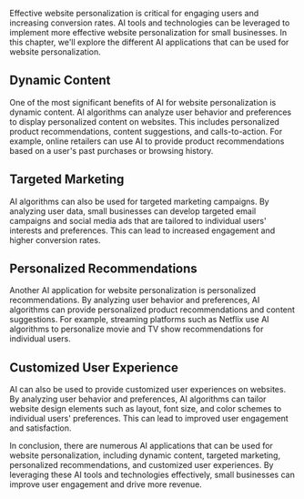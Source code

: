 

Effective website personalization is critical for engaging users and increasing conversion rates. AI tools and technologies can be leveraged to implement more effective website personalization for small businesses. In this chapter, we'll explore the different AI applications that can be used for website personalization.

Dynamic Content
---------------

One of the most significant benefits of AI for website personalization is dynamic content. AI algorithms can analyze user behavior and preferences to display personalized content on websites. This includes personalized product recommendations, content suggestions, and calls-to-action. For example, online retailers can use AI to provide product recommendations based on a user's past purchases or browsing history.

Targeted Marketing
------------------

AI algorithms can also be used for targeted marketing campaigns. By analyzing user data, small businesses can develop targeted email campaigns and social media ads that are tailored to individual users' interests and preferences. This can lead to increased engagement and higher conversion rates.

Personalized Recommendations
----------------------------

Another AI application for website personalization is personalized recommendations. By analyzing user behavior and preferences, AI algorithms can provide personalized product recommendations and content suggestions. For example, streaming platforms such as Netflix use AI algorithms to personalize movie and TV show recommendations for individual users.

Customized User Experience
--------------------------

AI can also be used to provide customized user experiences on websites. By analyzing user behavior and preferences, AI algorithms can tailor website design elements such as layout, font size, and color schemes to individual users' preferences. This can lead to improved user engagement and satisfaction.

In conclusion, there are numerous AI applications that can be used for website personalization, including dynamic content, targeted marketing, personalized recommendations, and customized user experiences. By leveraging these AI tools and technologies effectively, small businesses can improve user engagement and drive more revenue.
